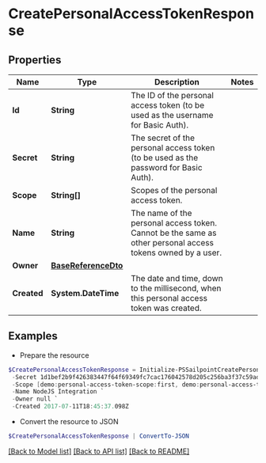 # CreatePersonalAccessTokenResponse
## Properties

Name | Type | Description | Notes
------------ | ------------- | ------------- | -------------
**Id** | **String** | The ID of the personal access token (to be used as the username for Basic Auth). | 
**Secret** | **String** | The secret of the personal access token (to be used as the password for Basic Auth). | 
**Scope** | **String[]** | Scopes of the personal  access token. | 
**Name** | **String** | The name of the personal access token. Cannot be the same as other personal access tokens owned by a user. | 
**Owner** | [**BaseReferenceDto**](BaseReferenceDto.md) |  | 
**Created** | **System.DateTime** | The date and time, down to the millisecond, when this personal access token was created. | 

## Examples

- Prepare the resource
```powershell
$CreatePersonalAccessTokenResponse = Initialize-PSSailpointCreatePersonalAccessTokenResponse  -Id 86f1dc6fe8f54414950454cbb11278fa `
 -Secret 1d1bef2b9f426383447f64f69349fc7cac176042578d205c256ba3f37c59adb9 `
 -Scope [demo:personal-access-token-scope:first, demo:personal-access-token-scope:second] `
 -Name NodeJS Integration `
 -Owner null `
 -Created 2017-07-11T18:45:37.098Z
```

- Convert the resource to JSON
```powershell
$CreatePersonalAccessTokenResponse | ConvertTo-JSON
```

[[Back to Model list]](../README.md#documentation-for-models) [[Back to API list]](../README.md#documentation-for-api-endpoints) [[Back to README]](../README.md)

